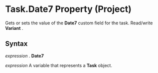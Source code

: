 
# Task.Date7 Property (Project)

Gets or sets the value of the  **Date7** custom field for the task. Read/write **Variant** .


## Syntax

 _expression_ . **Date7**

 _expression_ A variable that represents a **Task** object.

